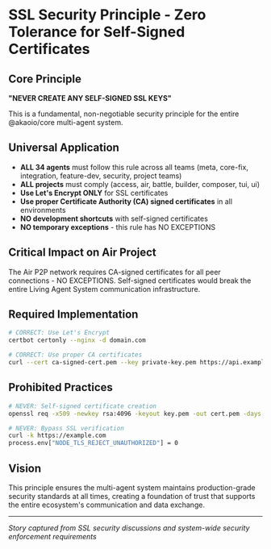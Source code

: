 # SSL Security Principle - Zero Tolerance for Self-Signed Certificates

## Core Principle
**"NEVER CREATE ANY SELF-SIGNED SSL KEYS"**

This is a fundamental, non-negotiable security principle for the entire @akaoio/core multi-agent system.

## Universal Application
- **ALL 34 agents** must follow this rule across all teams (meta, core-fix, integration, feature-dev, security, project teams)
- **ALL projects** must comply (access, air, battle, builder, composer, tui, ui)
- **Use Let's Encrypt ONLY** for SSL certificates
- **Use proper Certificate Authority (CA) signed certificates** in all environments
- **NO development shortcuts** with self-signed certificates
- **NO temporary exceptions** - this rule has NO EXCEPTIONS

## Critical Impact on Air Project
The Air P2P network requires CA-signed certificates for all peer connections - NO EXCEPTIONS. Self-signed certificates would break the entire Living Agent System communication infrastructure.

## Required Implementation
```bash
# CORRECT: Use Let's Encrypt
certbot certonly --nginx -d domain.com

# CORRECT: Use proper CA certificates  
curl --cert ca-signed-cert.pem --key private-key.pem https://api.example.com
```

## Prohibited Practices
```bash
# NEVER: Self-signed certificate creation
openssl req -x509 -newkey rsa:4096 -keyout key.pem -out cert.pem -days 365 -nodes

# NEVER: Bypass SSL verification
curl -k https://example.com
process.env["NODE_TLS_REJECT_UNAUTHORIZED"] = 0
```

## Vision
This principle ensures the multi-agent system maintains production-grade security standards at all times, creating a foundation of trust that supports the entire ecosystem's communication and data exchange.

---
*Story captured from SSL security discussions and system-wide security enforcement requirements*